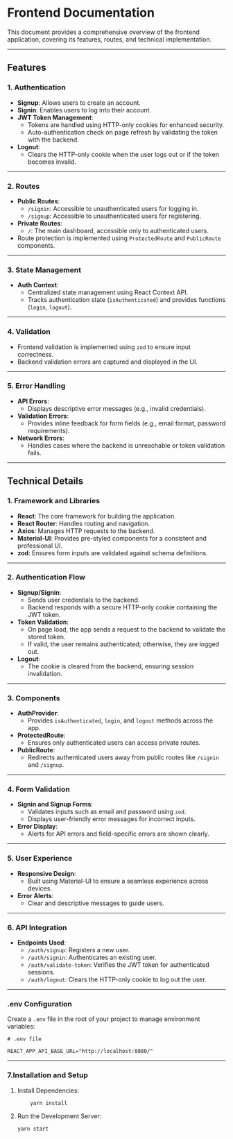 # Frontend Documentation

This document provides a comprehensive overview of the frontend application, covering its features, routes, and technical implementation.

---

## Features

### 1. **Authentication**

- **Signup**: Allows users to create an account.
- **Signin**: Enables users to log into their account.
- **JWT Token Management**:
  - Tokens are handled using HTTP-only cookies for enhanced security.
  - Auto-authentication check on page refresh by validating the token with the backend.
- **Logout**:
  - Clears the HTTP-only cookie when the user logs out or if the token becomes invalid.

---

### 2. **Routes**

- **Public Routes**:
  - `/signin`: Accessible to unauthenticated users for logging in.
  - `/signup`: Accessible to unauthenticated users for registering.
- **Private Routes**:
  - `/`: The main dashboard, accessible only to authenticated users.
- Route protection is implemented using `ProtectedRoute` and `PublicRoute` components.

---

### 3. **State Management**

- **Auth Context**:
  - Centralized state management using React Context API.
  - Tracks authentication state (`isAuthenticated`) and provides functions (`login`, `logout`).

---

### 4. **Validation**

- Frontend validation is implemented using `zod` to ensure input correctness.
- Backend validation errors are captured and displayed in the UI.

---

### 5. **Error Handling**

- **API Errors**:
  - Displays descriptive error messages (e.g., invalid credentials).
- **Validation Errors**:
  - Provides inline feedback for form fields (e.g., email format, password requirements).
- **Network Errors**:
  - Handles cases where the backend is unreachable or token validation fails.

---

## Technical Details

### 1. **Framework and Libraries**

- **React**: The core framework for building the application.
- **React Router**: Handles routing and navigation.
- **Axios**: Manages HTTP requests to the backend.
- **Material-UI**: Provides pre-styled components for a consistent and professional UI.
- **zod**: Ensures form inputs are validated against schema definitions.

---

### 2. **Authentication Flow**

- **Signup/Signin**:
  - Sends user credentials to the backend.
  - Backend responds with a secure HTTP-only cookie containing the JWT token.
- **Token Validation**:
  - On page load, the app sends a request to the backend to validate the stored token.
  - If valid, the user remains authenticated; otherwise, they are logged out.
- **Logout**:
  - The cookie is cleared from the backend, ensuring session invalidation.

---

### 3. **Components**

- **AuthProvider**:
  - Provides `isAuthenticated`, `login`, and `logout` methods across the app.
- **ProtectedRoute**:
  - Ensures only authenticated users can access private routes.
- **PublicRoute**:
  - Redirects authenticated users away from public routes like `/signin` and `/signup`.

---

### 4. **Form Validation**

- **Signin and Signup Forms**:
  - Validates inputs such as email and password using `zod`.
  - Displays user-friendly error messages for incorrect inputs.
- **Error Display**:
  - Alerts for API errors and field-specific errors are shown clearly.

---

### 5. **User Experience**

- **Responsive Design**:
  - Built using Material-UI to ensure a seamless experience across devices.
- **Error Alerts**:
  - Clear and descriptive messages to guide users.

---

### 6. **API Integration**

- **Endpoints Used**:
  - `/auth/signup`: Registers a new user.
  - `/auth/signin`: Authenticates an existing user.
  - `/auth/validate-token`: Verifies the JWT token for authenticated sessions.
  - `/auth/logout`: Clears the HTTP-only cookie to log out the user.

---

### .env Configuration

Create a `.env` file in the root of your project to manage environment variables:

```plaintext
# .env file

REACT_APP_API_BASE_URL="http://localhost:8080/"
```

---

### 7.Installation and Setup

1. Install Dependencies:

   ```bash
       yarn install
   ```

2. Run the Development Server:

   ```
   yarn start
   ```
